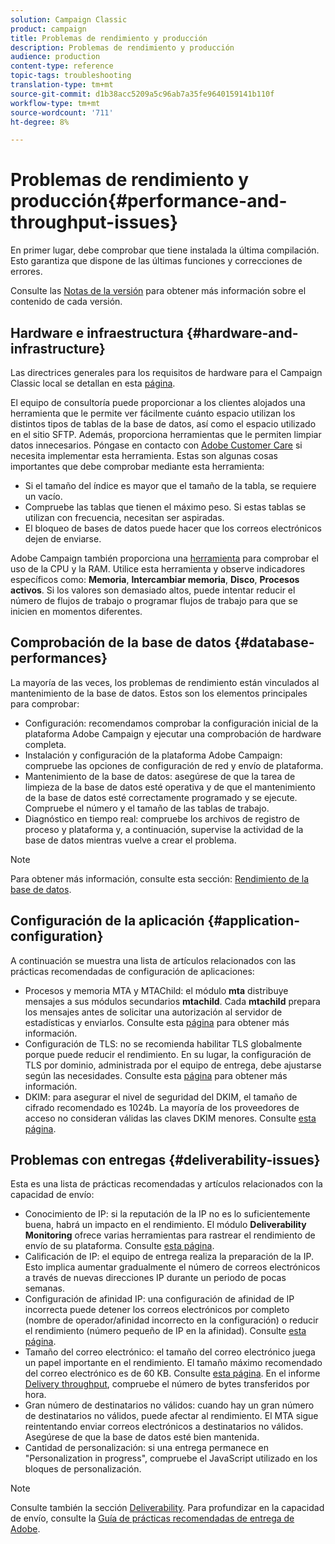 ```yaml
---
solution: Campaign Classic
product: campaign
title: Problemas de rendimiento y producción
description: Problemas de rendimiento y producción
audience: production
content-type: reference
topic-tags: troubleshooting
translation-type: tm+mt
source-git-commit: d1b38acc5209a5c96ab7a35fe9640159141b110f
workflow-type: tm+mt
source-wordcount: '711'
ht-degree: 8%

---
```



# Problemas de rendimiento y producción{#performance-and-throughput-issues}

En primer lugar, debe comprobar que tiene instalada la última compilación. Esto garantiza que dispone de las últimas funciones y correcciones de errores.

Consulte las [Notas de la versión](../../rn/using/latest-release.md) para obtener más información sobre el contenido de cada versión.

## Hardware e infraestructura {#hardware-and-infrastructure}

Las directrices generales para los requisitos de hardware para el Campaign Classic local se detallan en esta [página](https://helpx.adobe.com/es/campaign/kb/hardware-sizing-guide.html).

El equipo de consultoría puede proporcionar a los clientes alojados una herramienta que le permite ver fácilmente cuánto espacio utilizan los distintos tipos de tablas de la base de datos, así como el espacio utilizado en el sitio SFTP. Además, proporciona herramientas que le permiten limpiar datos innecesarios. Póngase en contacto con [Adobe Customer Care](https://helpx.adobe.com/es/enterprise/admin-guide.html/enterprise/using/support-for-experience-cloud.ug.html) si necesita implementar esta herramienta. Estas son algunas cosas importantes que debe comprobar mediante esta herramienta:

* Si el tamaño del índice es mayor que el tamaño de la tabla, se requiere un vacío.
* Compruebe las tablas que tienen el máximo peso. Si estas tablas se utilizan con frecuencia, necesitan ser aspiradas.
* El bloqueo de bases de datos puede hacer que los correos electrónicos dejen de enviarse.

Adobe Campaign también proporciona una [herramienta](../../production/using/monitoring-processes.md#manual-monitoring) para comprobar el uso de la CPU y la RAM. Utilice esta herramienta y observe indicadores específicos como: **Memoria**, **Intercambiar memoria**, **Disco**, **Procesos activos**. Si los valores son demasiado altos, puede intentar reducir el número de flujos de trabajo o programar flujos de trabajo para que se inicien en momentos diferentes.

## Comprobación de la base de datos {#database-performances}

La mayoría de las veces, los problemas de rendimiento están vinculados al mantenimiento de la base de datos. Estos son los elementos principales para comprobar:

* Configuración: recomendamos comprobar la configuración inicial de la plataforma Adobe Campaign y ejecutar una comprobación de hardware completa.
* Instalación y configuración de la plataforma Adobe Campaign: compruebe las opciones de configuración de red y envío de plataforma.
* Mantenimiento de la base de datos: asegúrese de que la tarea de limpieza de la base de datos esté operativa y de que el mantenimiento de la base de datos esté correctamente programado y se ejecute. Compruebe el número y el tamaño de las tablas de trabajo.
* Diagnóstico en tiempo real: compruebe los archivos de registro de proceso y plataforma y, a continuación, supervise la actividad de la base de datos mientras vuelve a crear el problema.

>[!NOTE]
>
>Para obtener más información, consulte esta sección: [Rendimiento de la base de datos](../../production/using/database-performances.md).

## Configuración de la aplicación {#application-configuration}

A continuación se muestra una lista de artículos relacionados con las prácticas recomendadas de configuración de aplicaciones:

* Procesos y memoria MTA y MTAChild: el módulo **mta** distribuye mensajes a sus módulos secundarios **mtachild**. Cada **mtachild** prepara los mensajes antes de solicitar una autorización al servidor de estadísticas y enviarlos. Consulte esta [página](../../installation/using/email-deliverability.md) para obtener más información.
* Configuración de TLS: no se recomienda habilitar TLS globalmente porque puede reducir el rendimiento. En su lugar, la configuración de TLS por dominio, administrada por el equipo de entrega, debe ajustarse según las necesidades. Consulte esta [página](../../installation/using/email-deliverability.md#mx-configuration) para obtener más información.
* DKIM: para asegurar el nivel de seguridad del DKIM, el tamaño de cifrado recomendado es 1024b. La mayoría de los proveedores de acceso no consideran válidas las claves DKIM menores. Consulte [esta página](https://experienceleague.adobe.com/docs/deliverability-learn/deliverability-best-practice-guide/transition-process/infrastructure.html#authentication).

## Problemas con entregas {#deliverability-issues}

Esta es una lista de prácticas recomendadas y artículos relacionados con la capacidad de envío:

* Conocimiento de IP: si la reputación de la IP no es lo suficientemente buena, habrá un impacto en el rendimiento. El módulo **Deliverability Monitoring** ofrece varias herramientas para rastrear el rendimiento de envío de su plataforma. Consulte [esta página](../../delivery/using/monitoring-deliverability.md).
* Calificación de IP: el equipo de entrega realiza la preparación de la IP. Esto implica aumentar gradualmente el número de correos electrónicos a través de nuevas direcciones IP durante un periodo de pocas semanas.
* Configuración de afinidad IP: una configuración de afinidad de IP incorrecta puede detener los correos electrónicos por completo (nombre de operador/afinidad incorrecto en la configuración) o reducir el rendimiento (número pequeño de IP en la afinidad). Consulte [esta página](../../installation/using/email-deliverability.md#list-of-ip-addresses-to-use).
* Tamaño del correo electrónico: el tamaño del correo electrónico juega un papel importante en el rendimiento. El tamaño máximo recomendado del correo electrónico es de 60 KB. Consulte [esta página](https://helpx.adobe.com/legal/product-descriptions/campaign.html). En el informe [Delivery throughput](../../reporting/using/global-reports.md#delivery-throughput), compruebe el número de bytes transferidos por hora.
* Gran número de destinatarios no válidos: cuando hay un gran número de destinatarios no válidos, puede afectar al rendimiento. El MTA sigue reintentando enviar correos electrónicos a destinatarios no válidos. Asegúrese de que la base de datos esté bien mantenida.
* Cantidad de personalización: si una entrega permanece en &quot;Personalization in progress&quot;, compruebe el JavaScript utilizado en los bloques de personalización.

>[!NOTE]
>
>Consulte también la sección [Deliverability](../../delivery/using/about-deliverability.md). Para profundizar en la capacidad de envío, consulte la [Guía de prácticas recomendadas de entrega de Adobe](https://experienceleague.adobe.com/docs/deliverability-learn/deliverability-best-practice-guide/introduction.html).
